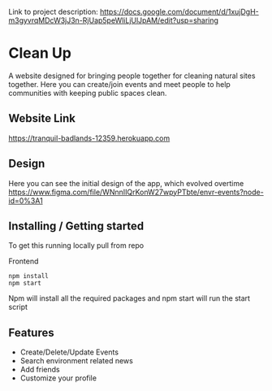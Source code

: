 Link to project description:
https://docs.google.com/document/d/1xujDgH-m3gyvrqMDcW3jJ3n-RjUap5peWliLjUlJpAM/edit?usp=sharing

# Clean Up

A website designed for bringing people together for cleaning natural sites together. Here you can create/join events and meet people to help communities with keeping public spaces clean.


## Website Link 

https://tranquil-badlands-12359.herokuapp.com

## Design 
Here you can see the initial design of the app, which evolved overtime
https://www.figma.com/file/WNnnIIQrKonW27wpyPTbte/envr-events?node-id=0%3A1



## Installing / Getting started

To get this running locally pull from repo

Frontend
```shell
npm install
npm start
```
Npm will install all the required packages and npm start will run the start script


## Features
* Create/Delete/Update Events
* Search environment related news
* Add friends
* Customize your profile

